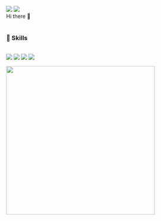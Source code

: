 <img src="https://img.shields.io/badge/yeonsoo.kang@hetic.net-EA4335?style=flat-square&logo=Gmail&logoColor=white"/> <img src="https://img.shields.io/badge/YeonsooKang-0A66C2?style=flat-square&logo=linkedin&logoColor=white"/> 
<br/>
Hi there 👋
<br/>
<br/>
### 💙 Skills 
######
<img src="https://img.shields.io/badge/Python-3776AB?style=flat-square&logo=python&logoColor=white"/> <img src="https://img.shields.io/badge/Postgresql-4169E1?style=flat-square&logo=Postgresql&logoColor=white"/> <img src="https://img.shields.io/badge/AWS-232F3E?style=flat-square&logo=AmazonAWS&logoColor=white"/> <img src="https://img.shields.io/badge/Tableau-E97627?style=flat-square&logo=Tableau&logoColor=white"/>

<p>
    <a href="LINK TO: WHEN CLICKED">
      <img src="https://github.r2v.ch/codewars?user=Ysoo&top_languages=true&theme=dark&hide_clan=true" width="400"/>
    </a>
</p>
